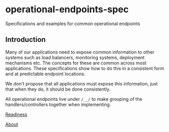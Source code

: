 operational-endpoints-spec
==========================

Specifications and examples for common operational endpoints

Introduction
------------

Many of our applications need to expose common information to other systems such as load balancers, monitoring systems, deployment mechanisms etc.  The concepts for these are common across most applications.  These specifications show how to do this in a consistent form and at predictable endpoint locations.

We don't propose that all applications must expose this information, just that when they do, it should be done consistently.

All operational endpoints live under `/__/` to make grouping of the handlers/controllers together when implementing.

[Readiness](READY.md)

[About](ABOUT.md)
